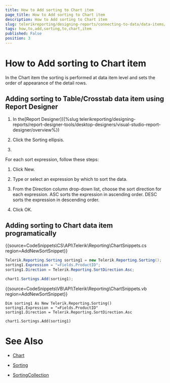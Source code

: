 ```yaml
---
title: How to Add sorting to Chart item
page_title: How to Add sorting to Chart item 
description: How to Add sorting to Chart item
slug: telerikreporting/designing-reports/connecting-to-data/data-items/ordering-data/how-to-add-sorting-to-chart-item
tags: how,to,add,sorting,to,chart,item
published: False
position: 3
---
```


# How to Add sorting to Chart item



In the Chart item the sorting is performed at data item level and sets       the order of appearance of the detail rows.

## Adding sorting to Table/Crosstab data item using Report Designer

1. In the[Report Designer]({%slug telerikreporting/designing-reports/report-designer-tools/desktop-designers/visual-studio-report-designer/overview%})

1. Click the Sorting ellipsis.

1. 

For each sort expression, follow these steps:                      

1. Click New.

1. Type or select an expression by which to sort the data.

1. From the Direction column drop-down list, choose the sort direction                 for each expression. ASC sorts the expression in ascending order. DESC sorts                 the expression in descending order.

1. Click OK.

## Adding sorting to Chart data item programatically

{{source=CodeSnippets\CS\API\Telerik\Reporting\ChartSnippets.cs region=AddNewSortSnippet}}
````C#
Telerik.Reporting.Sorting sorting1 = new Telerik.Reporting.Sorting();
sorting1.Expression = "=Fields.ProductID";
sorting1.Direction = Telerik.Reporting.SortDirection.Asc;

chart1.Sortings.Add(sorting1);
````
{{source=CodeSnippets\VB\API\Telerik\Reporting\ChartSnippets.vb region=AddNewSortSnippet}}
````VB
Dim sorting1 As New Telerik.Reporting.Sorting()
sorting1.Expression = "=Fields.ProductID"
sorting1.Direction = Telerik.Reporting.SortDirection.Asc

chart1.Sortings.Add(sorting1)
````


# See Also
 

* [Chart](/reporting/api/Telerik.Reporting.Chart)  

* [Sorting](/reporting/api/Telerik.Reporting.Sorting)  

* [SortingCollection](/reporting/api/Telerik.Reporting.SortingCollection)

